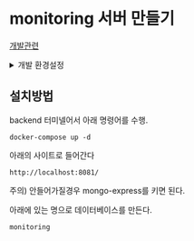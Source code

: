 # monitoring 서버 만들기

[개발관련](./backend/Readme.md) 

<details>
<summary>개발 환경설정</summary>
Java 11
Spring 2.75
Docker for window 4.14
mongo dockerImags:lastest
mongo-express dockerImags:lastest
</details>


## 설치방법
backend 터미넬어서 아래 명령어를 수행.
```
docker-compose up -d
```
아래의 사이트로 들어간다
```
http://localhost:8081/
```
주의) 안들어가질경우 mongo-express를 키면 된다.

아래에 있는 명으로 데이터베이스를 만든다.
```
monitoring
```





